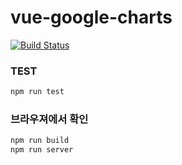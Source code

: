 # vue-google-charts

[![Build Status](https://travis-ci.com/toyjhlee/vue-google-charts.svg?branch=develop)](https://travis-ci.com/toyjhlee/vue-google-charts)

### TEST
````bash
npm run test
````

### 브라우져에서 확인
````bash
npm run build
npm run server
````
